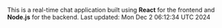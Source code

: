 This is a real-time chat application built using **React** for the frontend and **Node.js** for the backend.
Last updated: Mon Dec  2 06:12:34 UTC 2024
